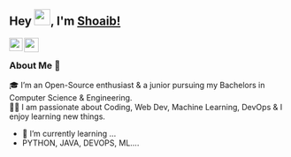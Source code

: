## Hey <img src="https://github.com/TheDudeThatCode/TheDudeThatCode/blob/master/Assets/Hi.gif" width="29px">, I'm [Shoaib!](https://github.com/SHAIKSHOAIB-GIT) 

<a href="https://www.linkedin.com/in/shaik-shoaib-/">
  <img align="left" width="24px" src="https://cdn.jsdelivr.net/npm/simple-icons@v3/icons/linkedin.svg"  />
</a>
<a href="mailto:shaikshoaib820@gmail.com">
  <img align="left" width="26px" src="https://cdn.jsdelivr.net/npm/simple-icons@v3/icons/gmail.svg" />
</a>


<br />

### About Me 🚀
🎓 I’m an Open-Source enthusiast & a junior pursuing my Bachelors in Computer Science & Engineering. </br>
👨‍💻  I am passionate about Coding, Web Dev, Machine Learning, DevOps & I enjoy learning new things. </br>

- 🌱 I’m currently learning ...
- PYTHON, JAVA, DEVOPS, ML....
